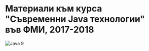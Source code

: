 # Материали към курса "Съвременни Java технологии" във ФМИ, 2017-2018

![Java 9](http://res.cloudinary.com/stoyo/image/upload/v1507982503/avatar_nxqw0a.png)
